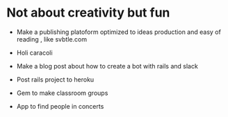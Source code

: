 # Not about creativity but fun

- Make a publishing platoform optimized to ideas production and easy of reading , like svbtle.com

- Holi caracoli

- Make a blog post about how to create a bot with rails and slack

- Post rails project to heroku

- Gem to make classroom groups

- App to find people in concerts
